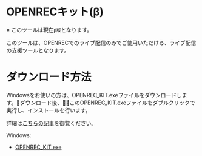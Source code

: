 
# OPENRECキット(β)

※ このツールは現在`β版`となります。

このツールは、OPENRECでのライブ配信のみでご使用いただける、ライブ配信の支援ツールとなります。

# ダウンロード方法

Windowsをお使いの方は、OPENREC_KIT.exeファイルをダウンロードします。ダウンロード後、このOPENREC_KIT.exeファイルをダブルクリックで実行し、インストールを行います。

詳細は[こちらの記事](https://article.openrec.tv/4351)を御覧ください。

Windows:

- [OPENREC_KIT.exe](https://github.com/openrec/openrec-kit-public/raw/master/openrec_kit.exe)
